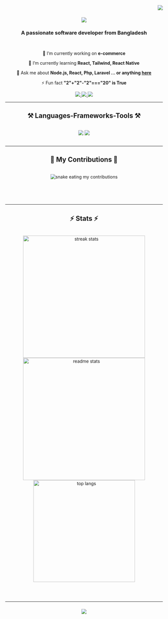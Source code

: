 <img align="right" src="https://visitor-badge.laobi.icu/badge?page_id=Nitulh.Nitulh" />

<h1 align="center">
    <img src="https://readme-typing-svg.herokuapp.com/?font=Righteous&size=35&center=true&vCenter=true&width=500&height=70&duration=4000&lines=Hi+There!+👋;+I'm+Nitul+Arif!;" />
</h1>

<h3 align="center">A passionate software developer from Bangladesh </h3>

<br/>

<div align="center">
 
 🔭 I’m currently working on **e-commerce**
 
 🌱 I’m currently learning **React, Tailwind, React Native**

 💬 Ask me about **Node.js, React, Php, Laravel ... or anything [here](https://github.com/Nitulh/Nitulh/issues)**

 ⚡ Fun fact **"2"+"2"-"2"==="20" is True**
 
 </div>
 
<div align="center"> 
  <a href="mailto:nitul.works@gmail.com">
    <img src="https://img.shields.io/badge/Gmail-333333?style=for-the-badge&logo=gmail&logoColor=red" />
  </a>
  <a href="https://linkedin.com/in/nitul-arif-a581b8265" target="_blank">
    <img src="https://img.shields.io/badge/LinkedIn-0077B5?style=for-the-badge&logo=linkedin&logoColor=white" target="_blank" />
  </a>
  <a href="https://Nitulh.github.io" target="_blank">
     <img src="https://img.shields.io/badge/Portfolio-FF5722?style=for-the-badge&logo=todoist&logoColor=white" target="_blank" /> <!-- sqlite, safari, google-chrome are other good icon options -->
  </a>
</div>

 <hr/>
 
<h2 align="center">⚒️ Languages-Frameworks-Tools ⚒️</h2>
<br/>
<div align="center">
    <img src="https://skillicons.dev/icons?i=react,gitlab,bootstrap,mui,html,css,vscode,github,figma,tailwind,git" />
    <img src="https://skillicons.dev/icons?i=nodejs,javascript,typescript,c,java,nextjs,mysql,php,laravel" /><br>
</div>

<br/>
<hr/>

<div align="center">
  <h2>🐍 My Contributions 🐍</h2>
  <br>
  <img alt="snake eating my contributions" src="https://raw.githubusercontent.com/Nitulh/Nitulh/output/github-contribution-grid-snake.svg" />
  
  <br/><br/><br/>
</div>

<hr/>

<h2 align="center">⚡ Stats ⚡</h2>
<br>
<div align=center>  
  <img width=390 src="https://github-readme-streak-stats.vercel.app/api?user=Nitulh&theme=react&border_radius=10" alt="streak stats"/>
  <img width=390 src="https://github-readme-stats.vercel.app/api?username=Nitulh&count_private=true&show_icons=true&theme=react&rank_icon=github&border_radius=10" alt="readme stats" />
  <br/>
  <img width=325 align="center" src="https://github-readme-stats.vercel.app/api/top-langs/?username=Nitulh&hide=HTML&langs_count=8&layout=compact&theme=react&border_radius=10&size_weight=0.5&count_weight=0.5&exclude_repo=github-readme-stats" alt="top langs" />
</div>

<br/><br/>
<hr/>

<h3 align="center">
    <img src="https://readme-typing-svg.herokuapp.com/?font=Righteous&size=25&center=true&vCenter=true&width=500&height=70&duration=4000&lines=Thanks+for+visiting!+✌️;+Shoot+me+a+message+on+Linkedin!;I'm+always+down+to+collab+:)">
</h3>

<br/>
